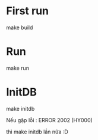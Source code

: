 # First run 
make build

# Run
make run

# InitDB
make initdb

Nếu gặp lỗi : ERROR 2002 (HY000)

thì make initdb lần nữa :D
